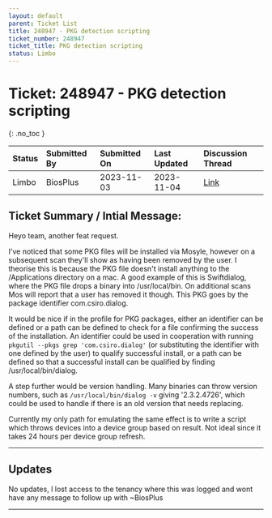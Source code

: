 ```yaml
---
layout: default
parent: Ticket List
title: 248947 - PKG detection scripting
ticket_number: 248947
ticket_title: PKG detection scripting
status: Limbo
---
```


# Ticket: 248947 - PKG detection scripting
{: .no_toc }
  
| Status | Submitted By | Submitted On | Last Updated | Discussion Thread |
|:---|:---|:---|:---|:---|
| Limbo | BiosPlus | 2023-11-03 | 2023-11-04 | [Link]() |

## Ticket Summary / Intial Message:

Heyo team, another feat request.

I've noticed that some PKG files will be installed via Mosyle, however on a subsequent scan they'll show as having been removed by the user. I theorise this is because the PKG file doesn't install anything to the /Applications directory on a mac. A good example of this is Swiftdialog, where the PKG file drops a binary into /usr/local/bin. On additional scans Mos will report that a user has removed it though. This PKG goes by the package identifier com.csiro.dialog.

It would be nice if in the profile for PKG packages, either an identifier can be defined or a path can be defined to check for a file confirming the success of the installation.
An identifier could be used in cooperation with running `pkgutil --pkgs grep 'com.csiro.dialog'` (or substituting the identifier with one defined by the user) to qualify successful install, or a path can be defined so that a successful install can be qualified by finding /usr/local/bin/dialog.

A step further would be version handling. Many binaries can throw version numbers, such as `/usr/local/bin/dialog -v` giving '2.3.2.4726', which could be used to handle if there is an old version that needs replacing.

Currently my only path for emulating the same effect is to write a script which throws devices into a device group based on result. Not ideal since it takes 24 hours per device group refresh.

---

## Updates

<!-- 
Please do descending order for recency, oldest -> most recent
Replace line breaks with <br><br> tags

Quick template:
### Date YYYY-MM-DD

|From: | Mosyle Support |
|:---|:---|
|| *Paragraph 1<br><br>Paragraph 2<br><br>Paragraph 3<br><br>.* |

-->

No updates, I lost access to the tenancy where this was logged and wont have any message to follow up with
~BiosPlus

---